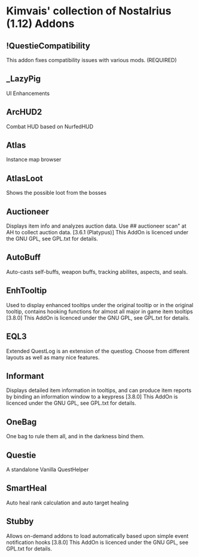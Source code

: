 # Kimvais' collection of Nostalrius (1.12) Addons


## !QuestieCompatibility
This addon fixes compatibility issues with various mods. (REQUIRED)
## _LazyPig
UI Enhancements
## ArcHUD2
Combat HUD based on NurfedHUD
## Atlas
Instance map browser
## AtlasLoot
Shows the possible loot from the bosses
## Auctioneer
Displays item info and analyzes auction data. Use ## auctioneer scan" at AH to collect auction data. [3.6.1 (Platypus)] This AddOn is licenced under the GNU GPL, see GPL.txt for details.
## AutoBuff
Auto-casts self-buffs, weapon buffs, tracking abilites, aspects, and seals.
## EnhTooltip
Used to display enhanced tooltips under the original tooltip or in the original tooltip, contains hooking functions for almost all major in game item tooltips [3.8.0] This AddOn is licenced under the GNU GPL, see GPL.txt for details.
## EQL3
Extended QuestLog is an extension of the questlog. Choose from different layouts as well as many nice features.
## Informant
Displays detailed item information in tooltips, and can produce item reports by binding an information window to a keypress [3.8.0] This AddOn is licenced under the GNU GPL, see GPL.txt for details.
## OneBag
One bag to rule them all, and in the darkness bind them.
## Questie
A standalone Vanilla QuestHelper
## SmartHeal
Auto heal rank calculation and auto target healing
## Stubby
Allows on-demand addons to load automatically based upon simple event notification hooks [3.8.0] This AddOn is licenced under the GNU GPL, see GPL.txt for details.

